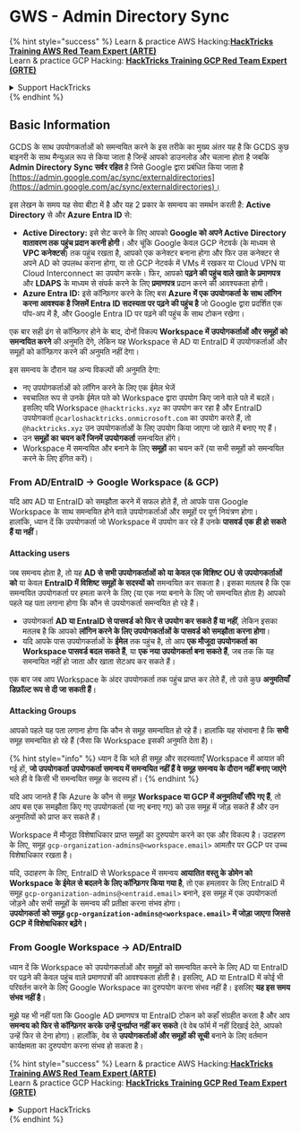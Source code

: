 # GWS - Admin Directory Sync

{% hint style="success" %}
Learn & practice AWS Hacking:<img src="../../../.gitbook/assets/image (1) (1) (1).png" alt="" data-size="line">[**HackTricks Training AWS Red Team Expert (ARTE)**](https://training.hacktricks.xyz/courses/arte)<img src="../../../.gitbook/assets/image (1) (1) (1).png" alt="" data-size="line">\
Learn & practice GCP Hacking: <img src="../../../.gitbook/assets/image (2).png" alt="" data-size="line">[**HackTricks Training GCP Red Team Expert (GRTE)**<img src="../../../.gitbook/assets/image (2).png" alt="" data-size="line">](https://training.hacktricks.xyz/courses/grte)

<details>

<summary>Support HackTricks</summary>

* Check the [**subscription plans**](https://github.com/sponsors/carlospolop)!
* **Join the** 💬 [**Discord group**](https://discord.gg/hRep4RUj7f) or the [**telegram group**](https://t.me/peass) or **follow** us on **Twitter** 🐦 [**@hacktricks\_live**](https://twitter.com/hacktricks_live)**.**
* **Share hacking tricks by submitting PRs to the** [**HackTricks**](https://github.com/carlospolop/hacktricks) and [**HackTricks Cloud**](https://github.com/carlospolop/hacktricks-cloud) github repos.

</details>
{% endhint %}

## Basic Information

GCDS के साथ उपयोगकर्ताओं को समन्वयित करने के इस तरीके का मुख्य अंतर यह है कि GCDS कुछ बाइनरी के साथ मैन्युअल रूप से किया जाता है जिन्हें आपको डाउनलोड और चलाना होता है जबकि **Admin Directory Sync सर्वर रहित** है जिसे Google द्वारा प्रबंधित किया जाता है [https://admin.google.com/ac/sync/externaldirectories](https://admin.google.com/ac/sync/externaldirectories)।

इस लेखन के समय यह सेवा बीटा में है और यह 2 प्रकार के समन्वय का समर्थन करती है: **Active Directory** से और **Azure Entra ID** से:

* **Active Directory:** इसे सेट करने के लिए आपको **Google को अपने Active Directory वातावरण तक पहुंच प्रदान करनी होगी**। और चूंकि Google केवल GCP नेटवर्क (के माध्यम से **VPC कनेक्टर्स**) तक पहुंच रखता है, आपको एक कनेक्टर बनाना होगा और फिर उस कनेक्टर से अपने AD को उपलब्ध कराना होगा, या तो GCP नेटवर्क में VMs में रखकर या Cloud VPN या Cloud Interconnect का उपयोग करके। फिर, आपको **पढ़ने की पहुंच वाले खाते के प्रमाणपत्र** और **LDAPS** के माध्यम से संपर्क करने के लिए **प्रमाणपत्र** प्रदान करने की आवश्यकता होगी।
* **Azure Entra ID:** इसे कॉन्फ़िगर करने के लिए बस **Azure में एक उपयोगकर्ता के साथ लॉगिन करना आवश्यक है जिसमें Entra ID सदस्यता पर पढ़ने की पहुंच है** जो Google द्वारा प्रदर्शित एक पॉप-अप में है, और Google Entra ID पर पढ़ने की पहुंच के साथ टोकन रखेगा।

एक बार सही ढंग से कॉन्फ़िगर होने के बाद, दोनों विकल्प **Workspace में उपयोगकर्ताओं और समूहों को समन्वयित करने** की अनुमति देंगे, लेकिन यह Workspace से AD या EntraID में उपयोगकर्ताओं और समूहों को कॉन्फ़िगर करने की अनुमति नहीं देगा।

इस समन्वय के दौरान यह अन्य विकल्पों की अनुमति देगा:

* नए उपयोगकर्ताओं को लॉगिन करने के लिए एक ईमेल भेजें
* स्वचालित रूप से उनके ईमेल पते को Workspace द्वारा उपयोग किए जाने वाले पते में बदलें। इसलिए यदि Workspace `@hacktricks.xyz` का उपयोग कर रहा है और EntraID उपयोगकर्ता `@carloshacktricks.onmicrosoft.com` का उपयोग करते हैं, तो `@hacktricks.xyz` उन उपयोगकर्ताओं के लिए उपयोग किया जाएगा जो खाते में बनाए गए हैं।
* उन **समूहों का चयन करें जिनमें उपयोगकर्ता** समन्वयित होंगे।
* Workspace में समन्वयित और बनाने के लिए **समूहों** का चयन करें (या सभी समूहों को समन्वयित करने के लिए इंगित करें)।

### From AD/EntraID -> Google Workspace (& GCP)

यदि आप AD या EntraID को समझौता करने में सफल होते हैं, तो आपके पास Google Workspace के साथ समन्वयित होने वाले उपयोगकर्ताओं और समूहों पर पूर्ण नियंत्रण होगा।\
हालांकि, ध्यान दें कि उपयोगकर्ता जो Workspace में उपयोग कर रहे हैं उनके **पासवर्ड** **एक ही हो सकते हैं या नहीं**।

#### Attacking users

जब समन्वय होता है, तो यह **AD से सभी उपयोगकर्ताओं को या केवल एक विशिष्ट OU से उपयोगकर्ताओं को** या केवल **EntraID में विशिष्ट समूहों के सदस्यों को** समन्वयित कर सकता है। इसका मतलब है कि एक समन्वयित उपयोगकर्ता पर हमला करने के लिए (या एक नया बनाने के लिए जो समन्वयित होता है) आपको पहले यह पता लगाना होगा कि कौन से उपयोगकर्ता समन्वयित हो रहे हैं।

* उपयोगकर्ता **AD या EntraID से पासवर्ड को फिर से उपयोग कर सकते हैं या नहीं**, लेकिन इसका मतलब है कि आपको **लॉगिन करने के लिए उपयोगकर्ताओं के पासवर्ड को समझौता करना होगा**।
* यदि आपके पास उपयोगकर्ताओं के **ईमेल** तक पहुंच है, तो आप **एक मौजूदा उपयोगकर्ता का Workspace पासवर्ड बदल सकते हैं**, या **एक नया उपयोगकर्ता बना सकते हैं**, जब तक कि यह समन्वयित नहीं हो जाता और खाता सेटअप कर सकते हैं।

एक बार जब आप Workspace के अंदर उपयोगकर्ता तक पहुंच प्राप्त कर लेते हैं, तो उसे कुछ **अनुमतियाँ डिफ़ॉल्ट रूप से दी जा सकती हैं**।

#### Attacking Groups

आपको पहले यह पता लगाना होगा कि कौन से समूह समन्वयित हो रहे हैं। हालांकि यह संभावना है कि **सभी** समूह समन्वयित हो रहे हैं (जैसा कि Workspace इसकी अनुमति देता है)।

{% hint style="info" %}
ध्यान दें कि भले ही समूह और सदस्यताएँ Workspace में आयात की गई हों, **जो उपयोगकर्ता उपयोगकर्ता समन्वय में समन्वयित नहीं हैं वे समूह समन्वय के दौरान नहीं बनाए जाएंगे** भले ही वे किसी भी समन्वयित समूह के सदस्य हों।
{% endhint %}

यदि आप जानते हैं कि Azure के कौन से समूह **Workspace या GCP में अनुमतियाँ सौंपे गए हैं**, तो आप बस एक समझौता किए गए उपयोगकर्ता (या नए बनाए गए) को उस समूह में जोड़ सकते हैं और उन अनुमतियों को प्राप्त कर सकते हैं।

Workspace में मौजूदा विशेषाधिकार प्राप्त समूहों का दुरुपयोग करने का एक और विकल्प है। उदाहरण के लिए, समूह `gcp-organization-admins@<workspace.email>` आमतौर पर GCP पर उच्च विशेषाधिकार रखता है।

यदि, उदाहरण के लिए, EntraID से Workspace में समन्वय **आयातित वस्तु के डोमेन को Workspace के ईमेल से बदलने के लिए कॉन्फ़िगर किया गया है**, तो एक हमलावर के लिए EntraID में समूह `gcp-organization-admins@<entraid.email>` बनाने, इस समूह में एक उपयोगकर्ता जोड़ने और सभी समूहों के समन्वय की प्रतीक्षा करना संभव होगा।\
**उपयोगकर्ता को समूह `gcp-organization-admins@<workspace.email>` में जोड़ा जाएगा जिससे GCP में विशेषाधिकार बढ़ेंगे।**

### From Google Workspace -> AD/EntraID

ध्यान दें कि Workspace को उपयोगकर्ताओं और समूहों को समन्वयित करने के लिए AD या EntraID पर पढ़ने की केवल पहुंच वाले प्रमाणपत्रों की आवश्यकता होती है। इसलिए, AD या EntraID में कोई भी परिवर्तन करने के लिए Google Workspace का दुरुपयोग करना संभव नहीं है। इसलिए **यह इस समय संभव नहीं है**।

मुझे यह भी नहीं पता कि Google AD प्रमाणपत्र या EntraID टोकन को कहाँ संग्रहीत करता है और आप **समन्वय को फिर से कॉन्फ़िगर करके उन्हें पुनर्प्राप्त नहीं कर सकते** (वे वेब फॉर्म में नहीं दिखाई देते, आपको उन्हें फिर से देना होगा)। हालाँकि, वेब से **उपयोगकर्ताओं और समूहों की सूची** बनाने के लिए वर्तमान कार्यक्षमता का दुरुपयोग करना संभव हो सकता है।

{% hint style="success" %}
Learn & practice AWS Hacking:<img src="../../../.gitbook/assets/image (1) (1) (1).png" alt="" data-size="line">[**HackTricks Training AWS Red Team Expert (ARTE)**](https://training.hacktricks.xyz/courses/arte)<img src="../../../.gitbook/assets/image (1) (1) (1).png" alt="" data-size="line">\
Learn & practice GCP Hacking: <img src="../../../.gitbook/assets/image (2).png" alt="" data-size="line">[**HackTricks Training GCP Red Team Expert (GRTE)**<img src="../../../.gitbook/assets/image (2).png" alt="" data-size="line">](https://training.hacktricks.xyz/courses/grte)

<details>

<summary>Support HackTricks</summary>

* Check the [**subscription plans**](https://github.com/sponsors/carlospolop)!
* **Join the** 💬 [**Discord group**](https://discord.gg/hRep4RUj7f) or the [**telegram group**](https://t.me/peass) or **follow** us on **Twitter** 🐦 [**@hacktricks\_live**](https://twitter.com/hacktricks_live)**.**
* **Share hacking tricks by submitting PRs to the** [**HackTricks**](https://github.com/carlospolop/hacktricks) and [**HackTricks Cloud**](https://github.com/carlospolop/hacktricks-cloud) github repos.

</details>
{% endhint %}
